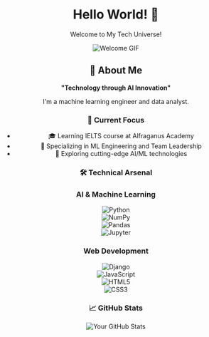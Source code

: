 <div style="text-align: center;">

# Hello World! 👋  
Welcome to My Tech Universe!  

![Welcome GIF](https://github.com/username/repository/blob/main/yourfile.gif)  

## 🧔 About Me  
**"Technology through AI Innovation"**  

I'm a machine learning engineer and data analyst.  

### 🎯 Current Focus  
- 🎓 Learning IELTS course at Alfraganus Academy  
- 🌱 Specializing in ML Engineering and Team Leadership  
- 🚀 Exploring cutting-edge AI/ML technologies  

### 🛠️ Technical Arsenal  

### AI & Machine Learning  
![Python](https://img.shields.io/badge/-Python-3776AB?style=flat&logo=python&logoColor=white)  
![NumPy](https://img.shields.io/badge/-NumPy-013243?style=flat&logo=numpy&logoColor=white)  
![Pandas](https://img.shields.io/badge/-Pandas-150458?style=flat&logo=pandas&logoColor=white)  
![Jupyter](https://img.shields.io/badge/-Jupyter-F37626?style=flat&logo=jupyter&logoColor=white)  

### Web Development  
![Django](https://img.shields.io/badge/-Django-092E20?style=flat&logo=django&logoColor=white)  
![JavaScript](https://img.shields.io/badge/-JavaScript-F7DF1E?style=flat&logo=javascript&logoColor=black)  
![HTML5](https://img.shields.io/badge/-HTML5-E34F26?style=flat&logo=html5&logoColor=white)  
![CSS3](https://img.shields.io/badge/-CSS3-1572B6?style=flat&logo=css3&logoColor=white)  

### 📈 GitHub Stats  
![Your GitHub Stats](https://github-readme-stats.vercel.app/api?username=normurodoff&show_icons=true&theme=dark)  

</div>
